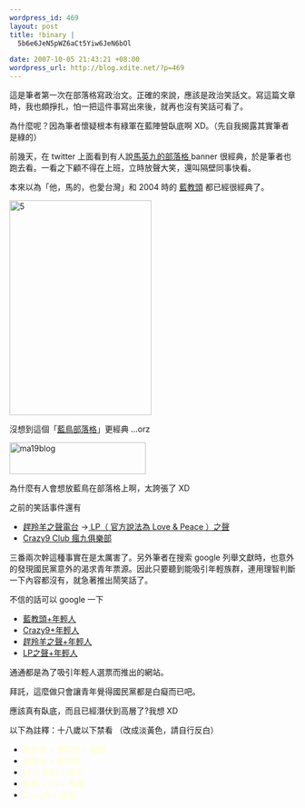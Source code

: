 ```yaml
--- 
wordpress_id: 469
layout: post
title: !binary |
  5b6e6JeN5pWZ6aCt5Yiw6JeN6bOl

date: 2007-10-05 21:43:21 +08:00
wordpress_url: http://blog.xdite.net/?p=469
---
```

這是筆者第一次在部落格寫政治文。正確的來說，應該是政治笑話文。寫這篇文章時，我也頗掙扎，怕一把這件事寫出來後，就再也沒有笑話可看了。

為什麼呢？因為筆者懷疑根本有綠軍在藍陣營臥底啊 XD。（先自我揭露其實筆者是綠的）

前幾天，在 twitter 上面看到有人說<a href="http://www.ma19.net/">馬英九的部落格 </a>banner 很經典，於是筆者也跑去看。一看之下顧不得在上班，立時放聲大笑，還叫隔壁同事快看。

本來以為「他，馬的，也愛台灣」和 2004 時的 <a href="http://web.archive.org/web/20040407160325/www.bluemaster.org.tw/About/about.htm">藍教頭</a> 都已經很經典了。

<a href="http://www.flickr.com/photos/14765209@N00/1490185004/" title="相片分享"><img src="http://farm2.static.flickr.com/1008/1490185004_a2b8a58627_o.jpg" alt="5" height="378" width="250" /></a>

沒想到這個「<a href="http://www.ma19.net/">藍鳥部落格</a>」更經典 ...orz

<a href="http://www.flickr.com/photos/14765209@N00/1490146518/" title="相片分享"><img src="http://farm2.static.flickr.com/1208/1490146518_d6208e597d_m.jpg" alt="ma19blog" height="56" width="240" /></a>

為什麼有人會想放藍鳥在部落格上啊，太誇張了 XD

之前的笑話事件還有

<ul><li><a href="http://www.google.com.tw/search?complete=1&amp;hl=zh-TW&amp;client=firefox-a&amp;channel=s&amp;rls=org.mozilla%3Azh-TW%3Aofficial&amp;hs=6ZS&amp;q=%E8%B6%95%E7%BE%9A%E7%BE%8A%E4%B9%8B%E8%81%B2%E9%9B%BB%E5%8F%B0&amp;btnG=%E6%90%9C%E5%B0%8B&amp;meta=lr%3Dlang_zh-TW">趕羚羊之聲電台</a> -&gt;<a href="http://www.google.com.tw/search?complete=1&amp;hl=zh-TW&amp;client=firefox-a&amp;channel=s&amp;rls=org.mozilla%3Azh-TW%3Aofficial&amp;q=LP%E4%B9%8B%E8%81%B2&amp;btnG=%E6%90%9C%E5%B0%8B&amp;meta=lr%3Dlang_zh-TW"> LP（ 官方說法為 Love &amp; Peace ）之聲</a></li><li><a href="http://www.crazy9.com.tw/">Crazy9 Club 瘋九俱樂部</a>
</li></ul>三番兩次幹這種事實在是太厲害了。另外筆者在搜索 google 列舉文獻時，也意外的發現國民黨意外的渴求青年票源。因此只要聽到能吸引年輕族群，連用理智判斷一下內容都沒有，就急著推出鬧笑話了。

不信的話可以 google 一下

<ul><li><a href="http://www.google.com.tw/search?client=firefox-a&amp;rls=org.mozilla%3Azh-TW%3Aofficial&amp;channel=s&amp;complete=1&amp;hl=zh-TW&amp;q=%E8%97%8D%E6%95%99%E9%A0%AD%2B%E5%B9%B4%E8%BC%95%E4%BA%BA&amp;meta=&amp;btnG=Google+%E6%90%9C%E5%B0%8B">藍教頭+年輕人</a></li><li><a href="http://www.google.com.tw/search?complete=1&amp;hl=zh-TW&amp;client=firefox-a&amp;channel=s&amp;rls=org.mozilla%3Azh-TW%3Aofficial&amp;hs=wEn&amp;q=Crazy9%2B%E5%B9%B4%E8%BC%95%E4%BA%BA&amp;btnG=%E6%90%9C%E5%B0%8B&amp;meta=">Crazy9+年輕人</a></li><li><a href="http://www.google.com.tw/search?complete=1&amp;hl=zh-TW&amp;client=firefox-a&amp;channel=s&amp;rls=org.mozilla%3Azh-TW%3Aofficial&amp;hs=4En&amp;q=%E8%B6%95%E7%BE%9A%E7%BE%8A%E4%B9%8B%E8%81%B2%2B%E5%B9%B4%E8%BC%95%E4%BA%BA&amp;btnG=%E6%90%9C%E5%B0%8B&amp;meta=lr%3Dlang_zh-TW">趕羚羊之聲+年輕人</a></li><li><a href="http://www.google.com.tw/search?complete=1&amp;hl=zh-TW&amp;client=firefox-a&amp;channel=s&amp;rls=org.mozilla%3Azh-TW%3Aofficial&amp;hs=yZS&amp;q=LP%E4%B9%8B%E8%81%B2%2B%E5%B9%B4%E8%BC%95%E4%BA%BA&amp;btnG=%E6%90%9C%E5%B0%8B&amp;meta=lr%3Dlang_zh-TW">LP之聲+年輕人</a>
</li></ul>通通都是為了吸引年輕人選票而推出的網站。

拜託，這麼做只會讓青年覺得國民黨都是白癡而已吧。

應該真有臥底，而且已經潛伏到高層了?我想 XD



以下為註釋：十八歲以下禁看 （改成淡黃色，請自行反白）

<ul><li><font color="#ffffcc">藍教頭 = 懶叫頭 = 龜頭</font></li><li><font color="#ffffcc">趕羚羊 = 幹你娘</font></li><li><font color="#ffffcc">LP = 懶趴 = 睪丸</font></li><li><font color="#ffffcc">藍鳥 = LG = 陰莖</font></li><li><font color="#ffffcc">Crazy9 = 瘋狗</font>
</li></ul>

